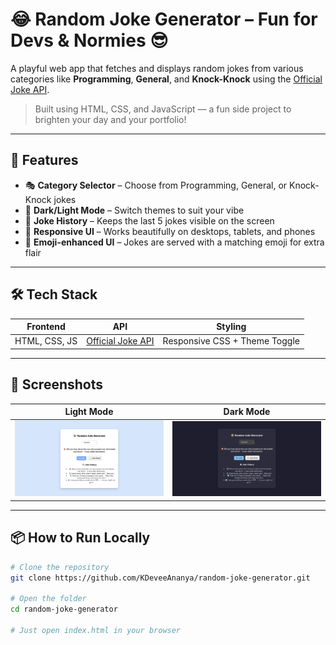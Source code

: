 # 😂 Random Joke Generator – Fun for Devs & Normies 😎

A playful web app that fetches and displays random jokes from various categories like **Programming**, **General**, and **Knock-Knock** using the [Official Joke API](https://official-joke-api.appspot.com/).

> Built using HTML, CSS, and JavaScript — a fun side project to brighten your day and your portfolio!

---

## 🚀 Features

- 🎭 **Category Selector** – Choose from Programming, General, or Knock-Knock jokes  
- 🎨 **Dark/Light Mode** – Switch themes to suit your vibe  
- 📜 **Joke History** – Keeps the last 5 jokes visible on the screen  
- 📱 **Responsive UI** – Works beautifully on desktops, tablets, and phones  
- 🤖 **Emoji-enhanced UI** – Jokes are served with a matching emoji for extra flair  

---

## 🛠️ Tech Stack

| Frontend      | API                                         | Styling                        |
|---------------|---------------------------------------------|--------------------------------|
| HTML, CSS, JS | [Official Joke API](https://official-joke-api.appspot.com) | Responsive CSS + Theme Toggle |

---

## 📸 Screenshots

| Light Mode | Dark Mode |
|------------|-----------|
| ![Light Mode](screenshots/light-mode.png) | ![Dark Mode](screenshots/dark-mode.png) |

---

## 📦 How to Run Locally

```bash
# Clone the repository
git clone https://github.com/KDeveeAnanya/random-joke-generator.git

# Open the folder
cd random-joke-generator

# Just open index.html in your browser
